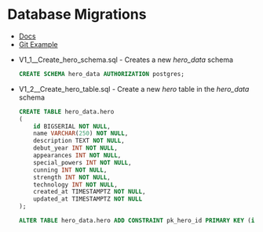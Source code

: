 # Database Migrations

- [Docs](https://dev.to/drminnaar/flyway---getting-started-3emm)
- [Git Example](https://github.com/drminnaar/flyway/blob/master/README.md)

* V1_1__Create_hero_schema.sql - Creates a new _hero\_data_ schema

  ```sql
  CREATE SCHEMA hero_data AUTHORIZATION postgres;
  ```

* V1_2__Create_hero_table.sql - Create a new _hero_ table in the _hero\_data_ schema

  ```sql
  CREATE TABLE hero_data.hero
  (
      id BIGSERIAL NOT NULL,
      name VARCHAR(250) NOT NULL,
      description TEXT NOT NULL,
      debut_year INT NOT NULL,
      appearances INT NOT NULL,
      special_powers INT NOT NULL,
      cunning INT NOT NULL,
      strength INT NOT NULL,
      technology INT NOT NULL,
      created_at TIMESTAMPTZ NOT NULL,
      updated_at TIMESTAMPTZ NOT NULL
  );

  ALTER TABLE hero_data.hero ADD CONSTRAINT pk_hero_id PRIMARY KEY (id);
  ```
